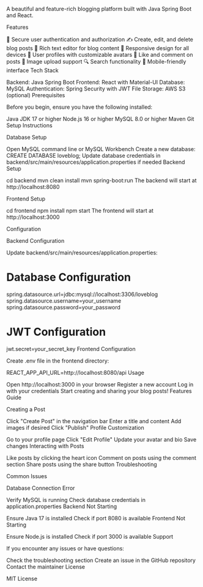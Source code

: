 A beautiful and feature-rich blogging platform built with Java Spring Boot and React.

Features

🔐 Secure user authentication and authorization
✍️ Create, edit, and delete blog posts
🎨 Rich text editor for blog content
📱 Responsive design for all devices
👤 User profiles with customizable avatars
💌 Like and comment on posts
📸 Image upload support
🔍 Search functionality
📱 Mobile-friendly interface
Tech Stack

Backend: Java Spring Boot
Frontend: React with Material-UI
Database: MySQL
Authentication: Spring Security with JWT
File Storage: AWS S3 (optional)
Prerequisites

Before you begin, ensure you have the following installed:

Java JDK 17 or higher
Node.js 16 or higher
MySQL 8.0 or higher
Maven
Git
Setup Instructions

Database Setup

Open MySQL command line or MySQL Workbench
Create a new database:
CREATE DATABASE loveblog;
Update database credentials in backend/src/main/resources/application.properties if needed
Backend Setup

cd backend
mvn clean install
mvn spring-boot:run
The backend will start at http://localhost:8080

Frontend Setup

cd frontend
npm install
npm start
The frontend will start at http://localhost:3000

Configuration

Backend Configuration

Update backend/src/main/resources/application.properties:

# Database Configuration
spring.datasource.url=jdbc:mysql://localhost:3306/loveblog
spring.datasource.username=your_username
spring.datasource.password=your_password

# JWT Configuration
jwt.secret=your_secret_key
Frontend Configuration

Create .env file in the frontend directory:

REACT_APP_API_URL=http://localhost:8080/api
Usage

Open http://localhost:3000 in your browser
Register a new account
Log in with your credentials
Start creating and sharing your blog posts!
Features Guide

Creating a Post

Click "Create Post" in the navigation bar
Enter a title and content
Add images if desired
Click "Publish"
Profile Customization

Go to your profile page
Click "Edit Profile"
Update your avatar and bio
Save changes
Interacting with Posts

Like posts by clicking the heart icon
Comment on posts using the comment section
Share posts using the share button
Troubleshooting

Common Issues

Database Connection Error

Verify MySQL is running
Check database credentials in application.properties
Backend Not Starting

Ensure Java 17 is installed
Check if port 8080 is available
Frontend Not Starting

Ensure Node.js is installed
Check if port 3000 is available
Support

If you encounter any issues or have questions:

Check the troubleshooting section
Create an issue in the GitHub repository
Contact the maintainer
License

MIT License
